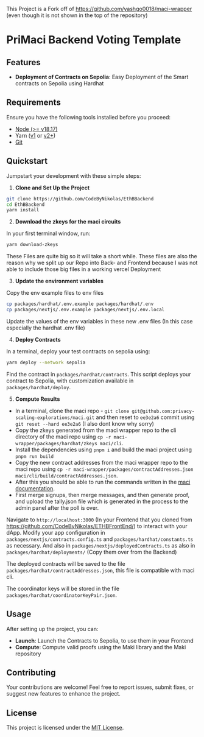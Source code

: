 This Project is a Fork off of https://github.com/yashgo0018/maci-wrapper
(even though it is not shown in the top of the repository)

# PriMaci Backend Voting Template

## Features

-   **Deployment of Contracts on Sepolia**: Easy Deployment of the Smart contracts on Sepolia using Hardhat

## Requirements

Ensure you have the following tools installed before you proceed:

-   [Node (>= v18.17)](https://nodejs.org/en/download/)
-   Yarn ([v1](https://classic.yarnpkg.com/en/docs/install/) or [v2+](https://yarnpkg.com/getting-started/install))
-   [Git](https://git-scm.com/downloads)

## Quickstart

Jumpstart your development with these simple steps:

1. **Clone and Set Up the Project**

```bash
git clone https://github.com/CodeByNikolas/EthBBackend
cd EthBBackend
yarn install
```

2. **Download the zkeys for the maci circuits**

In your first terminal window, run:

```bash
yarn download-zkeys
```

These Files are quite big so it will take a short while. These files are also the reason why we split up our Repo into Back- and Frontend because I was not able to include those big files in a working vercel Deployment

3. **Update the environment variables**

Copy the env example files to env files

```bash
cp packages/hardhat/.env.example packages/hardhat/.env
cp packages/nextjs/.env.example packages/nextjs/.env.local
```

Update the values of the env variables in these new .env files (In this case especially the hardhat .env file)

4. **Deploy Contracts**

In a terminal, deploy your test contracts on sepolia using:

```bash
yarn deploy --network sepolia
```

Find the contract in `packages/hardhat/contracts`. This script deploys your contract to Sepolia, with customization available in `packages/hardhat/deploy`.

5. **Compute Results**

-   In a terminal, clone the maci repo - `git clone git@github.com:privacy-scaling-explorations/maci.git` and then reset to `ee3e2a6` commit using `git reset --hard ee3e2a6` (I also dont know why sorry)
-   Copy the zkeys generated from the maci wrapper repo to the cli directory of the maci repo using `cp -r maci-wrapper/packages/hardhat/zkeys maci/cli`.
-   Install the dependencies using `pnpm i` and build the maci project using `pnpm run build`
-   Copy the new contract addresses from the maci wrapper repo to the maci repo using `cp -r maci-wrapper/packages/contractAddresses.json maci/cli/build/contractAddresses.json`.
-   After this you should be able to run the commands written in the [maci documentation](https://maci.pse.dev/docs/v1.2/cli).
-   First merge signups, then merge messages, and then generate proof, and upload the tally.json file which is generated in the process to the admin panel after the poll is over.

Navigate to `http://localhost:3000` (In your Frontend that you cloned from https://github.com/CodeByNikolas/ETHBFrontEnd/) to interact with your dApp. Modify your app configuration in `packages/nextjs/contracts.config.ts` and `packages/hardhat/constants.ts` as necessary.
And also in `packages/nextjs/deployedContracts.ts` as also in `packages/hardhat/deployments/` (Copy them over from the Backend)

The deployed contracts will be saved to the file `packages/hardhat/contractAddresses.json`, this file is compatible with maci cli.

The coordinator keys will be stored in the file `packages/hardhat/coordinatorKeyPair.json`.

## Usage

After setting up the project, you can:

-   **Launch**: Launch the Contracts to Sepolia, to use them in your Frontend
-   **Compute**: Compute valid proofs using the Maki library and the Maki repository

## Contributing

Your contributions are welcome! Feel free to report issues, submit fixes, or suggest new features to enhance the project.

## License

This project is licensed under the [MIT License](LICENSE).
